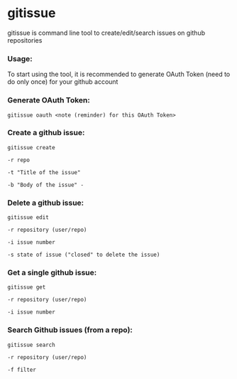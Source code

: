 # gitissue
gitissue is command line tool to create/edit/search issues on github repositories

### Usage:
To start using the tool, it is recommended to generate OAuth Token (need to do only once) for your github account

### Generate OAuth Token:
    gitissue oauth <note (reminder) for this OAuth Token>

### Create a github issue:
    gitissue create

    -r repo

    -t "Title of the issue"

    -b "Body of the issue" -

### Delete a github issue:
    gitissue edit

    -r repository (user/repo)

    -i issue number

    -s state of issue ("closed" to delete the issue)

### Get a single github issue:
    gitissue get

    -r repository (user/repo)

    -i issue number

### Search Github issues (from a repo):
    gitissue search

    -r repository (user/repo)

    -f filter
